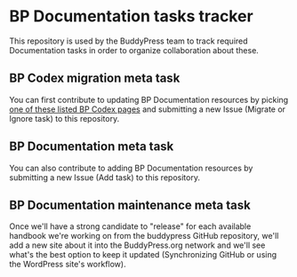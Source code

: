 # BP Documentation tasks tracker

This repository is used by the BuddyPress team to track required Documentation tasks in order to organize collaboration about these.

## BP Codex migration meta task

You can first contribute to updating BP Documentation resources by picking [one of these listed BP Codex pages](./data/README.md) and submitting a new Issue (Migrate or Ignore task) to this repository.

## BP Documentation meta task

You can also contribute to adding BP Documentation resources by submitting a new Issue (Add task) to this repository.

## BP Documentation maintenance meta task

Once we'll have a strong candidate to "release" for each available handbook we're working on from the buddypress GitHub repository, we'll add a new site about it into the BuddyPress.org network and we'll see what's the best option to keep it updated (Synchronizing GitHub or using the WordPress site's workflow).
